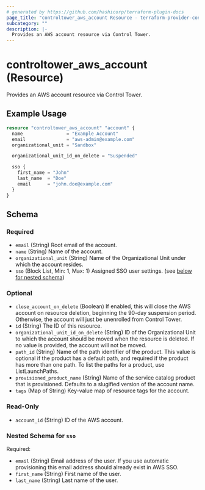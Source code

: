```yaml
---
# generated by https://github.com/hashicorp/terraform-plugin-docs
page_title: "controltower_aws_account Resource - terraform-provider-controltower"
subcategory: ""
description: |-
  Provides an AWS account resource via Control Tower.
---
```


# controltower_aws_account (Resource)

Provides an AWS account resource via Control Tower.

## Example Usage

```terraform
resource "controltower_aws_account" "account" {
  name                = "Example Account"
  email               = "aws-admin@example.com"
  organizational_unit = "Sandbox"

  organizational_unit_id_on_delete = "Suspended"

  sso {
    first_name = "John"
    last_name  = "Doe"
    email      = "john.doe@example.com"
  }
}
```

<!-- schema generated by tfplugindocs -->
## Schema

### Required

- `email` (String) Root email of the account.
- `name` (String) Name of the account.
- `organizational_unit` (String) Name of the Organizational Unit under which the account resides.
- `sso` (Block List, Min: 1, Max: 1) Assigned SSO user settings. (see [below for nested schema](#nestedblock--sso))

### Optional

- `close_account_on_delete` (Boolean) If enabled, this will close the AWS account on resource deletion, beginning the 90-day suspension period. Otherwise, the account will just be unenrolled from Control Tower.
- `id` (String) The ID of this resource.
- `organizational_unit_id_on_delete` (String) ID of the Organizational Unit to which the account should be moved when the resource is deleted. If no value is provided, the account will not be moved.
- `path_id` (String) Name of the path identifier of the product. This value is optional if the product has a default path, and required if the product has more than one path. To list the paths for a product, use ListLaunchPaths.
- `provisioned_product_name` (String) Name of the service catalog product that is provisioned. Defaults to a slugified version of the account name.
- `tags` (Map of String) Key-value map of resource tags for the account.

### Read-Only

- `account_id` (String) ID of the AWS account.

<a id="nestedblock--sso"></a>
### Nested Schema for `sso`

Required:

- `email` (String) Email address of the user. If you use automatic provisioning this email address should already exist in AWS SSO.
- `first_name` (String) First name of the user.
- `last_name` (String) Last name of the user.



